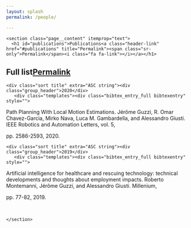 ```yaml
---
layout: splash
permalink: /people/

---
```







<div id="main" role="main">
  <article class="splash" itemscope="" itemtype="https://schema.org/CreativeWork">
    <meta itemprop="headline" content="Publications">
    
    
    

    <section class="page__content" itemprop="text">
      <h1 id="publications">Publications<a class="header-link" href="#publications" title="Permalink"><span class="sr-only">Permalink</span><i class="fa fa-link"></i></a></h1>

<bibtex src="/files/publications/library.bib"></bibtex>

<div class="bibtex_template bibtex_entry_thumbnail" id="display_hightlights" style="display: none;">
  <span class="title"></span>
  
  <div class="bib_thumbnail">
      <span class="if thumbnail">
        <img class="thumbnail">
      </span>
  </div>

  <span class="if description">
    <span class="description"></span>
  </span>
  <span class="author"></span>
  <span class="publishin">
      <span class="if journal">
        <span class="journal"></span>.
        <span class="if volume"> vol.
          <span class="volume"></span>,
        </span>
        <span class="if issue"> issue
          <span class="issue"></span>.
        </span>
      </span>
      <span class="if booktitle">
        <span class="booktitle"></span>.
      </span>
  </span>
  <!--span class="if pages">pp.
    <span class="pages"></span>,
  </span>
  <span class="if year">
    <span class="year"></span>.
  </span-->
  <div class="options">
      <span class="if url">        
        <a class="url" alt="view online"><i class="fas fa-search"></i></a>
      </span>
      <span class="if file">
        <a class="file" alt="download pdf"><i class="fas fa-file"></i></a>
      </span>
      <span class="if website">
        <a class="website" alt="visit website"><i class="fas fa-globe-europe"></i></a>
      </span>
  </div>

</div>

<div class="bibtex_template bibtex_entry_full" id="display_fulllist" style="display: none;">

  <span class="title"></span>.
  <span class="author"></span>.
  <span class="if journal">
    <span class="journal"></span>,
    <span class="if volume"> vol.
      <span class="volume"></span>,
    </span>
    <span class="if issue"> issue
      <span class="issue"></span>,
    </span>
  </span>
  <span class="if booktitle">
    <span class="booktitle"></span>,
  </span>
  <span class="if pages">pp.
    <span class="pages"></span>,
  </span>
  <span class="if year">
    <span class="year"></span>.
  </span>
  <span class="if note">
    (<span class="note" style="font-weight: bold;"> </span>)
  </span>  
  <span class="if special_note">
    (<span class="special_note" style="font-weight: bold;"> </span>)
  </span>  
  <span class="if url">
    <a class="url"><i class="fas fa-search"></i></a>
  </span>
  <span class="if file">
    <a class="file"><i class="fas fa-file"></i></a>
  </span>
  <span class="if website">
    <a class="website"><i class="fas fa-globe-europe"></i></a>
  </span>

  <p>

</p></div>

<!---
## Highlights
<div class="bibtex_display" bibtexkeys="gromov2018robot|chavez-garcia2018ral|Guzzi2018a|BanGuzAmiFeoGiuGam2018|giusti2016machine|DucDicForBonDorMagMonOgrPinRetTriGam2014" template="display_hightlights"></div>
-->

<h2 id="full-list">Full list<a class="header-link" href="#full-list" title="Permalink"><span class="sr-only">Permalink</span><i class="fa fa-link"></i></a></h2>

<div class="bibtex_display" template="display_fulllist"><div class="" template="display_fulllist">
  <div class="group year" extra="DESC number">

    <div class="sort title" extra="ASC string"><div class="group_header">2020</div>
       <div class="templates"><div class="bibtex_entry_full bibtexentry" style="">

  <span class="title">Path Planning With Local Motion Estimations</span>.
  <span class="author"> Jérôme Guzzi,  R. Omar Chavez-Garcia,  Mirko Nava,  Luca M. Gambardella, and  Alessandro Giusti</span>.
  <span class="">
    <span class="journal">IEEE Robotics and Automation Letters</span>,
    <span class=""> vol.
      <span class="volume">5</span>,
    </span>
    
  </span>
  
  <span class="">pp.
    <span class="pages">2586-2593</span>,
  </span>
  <span class="">
    <span class="year">2020</span>.
  </span>
    
    
  <span class="">
    <a class="url" href="https://ieeexplore.ieee.org/document/8988152"><i class="fas fa-search"></i></a>
  </span>
  <span class="">
    <a class="file" href="https://ieeexplore.ieee.org/stamp/stamp.jsp?tp=&amp;arnumber=8988152"><i class="fas fa-file"></i></a>
  </span>
  <span class="">
    <a class="website" href="https://github.com/idsia-robotics/pplanning-local-estimations"><i class="fas fa-globe-europe"></i></a>
  </span>

  <p>

</p></div></div>
    </div>
  </div>
</div><div class="" template="display_fulllist">
  <div class="group year" extra="DESC number">

    <div class="sort title" extra="ASC string"><div class="group_header">2019</div>
       <div class="templates"><div class="bibtex_entry_full bibtexentry" style="">

  <span class="title">Artificial intelligence for healthcare and rescuing technology: technical developments and thoughts about employment impacts</span>.
  <span class="author"> Roberto Montemanni,  Jérôme Guzzi, and  Alessandro Giusti</span>.
  <span class="">
    <span class="journal">Millenium</span>,
    
    
  </span>
  
  <span class="">pp.
    <span class="pages">77-82</span>,
  </span>
  <span class="">
    <span class="year">2019</span>.
  </span>
    
    
  <span class="">
    <a class="url" href="https://revistas.rcaap.pt/millenium/article/view/17690"><i class="fas fa-search"></i></a>
  </span>
  <span class="">
    <a class="file" href="https://revistas.rcaap.pt/millenium/article/view/17690/14545"><i class="fas fa-file"></i></a>
  </span>
  

  <p>

</p></div><div class="bibtex_entry_full bibtexentry" style="">

  
  
  
  


  
  

  <p>

</p></div></div>
    </div>
  </div>
</div></div>

<!--div class="bibtex_display" template="display_fulllist">
</div-->



<p>&nbsp;</p>

    </section>
  </article>
</div>